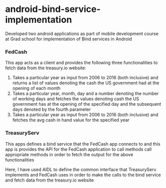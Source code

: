 # android-bind-service-implementation
Developed two android applications as part of mobile development course at Grad school for implementation of Bind services in Android

### FedCash
This app acts as a client and provides the following three functionalities to fetch data from the treasury.io website:
1. Takes a particular year as input from 2006 to 2016 (both inclusive) and returns a list of values denoting the cash the US government had at the opening of each month
2. Takes a particular year, month, day and a number denoting the number of working days and fetches the values denoting cash the US government has at the opening of the specified day and the subsequent days denoted by the fourth parameter
3. Takes a particular year as input from 2006 to 2016 (both inclusive) and fetches the avg cash in hand value for the specified year

### TreasuryServ 
This apps defines a bind service that the FedCash app connects to and this app is provides the API for the FedCash application to call methods call appropriate methods in order to fetch the output for the above functionalities

Here, I have used AIDL to define the common interface that TreasuryServ implements and FedCash uses in order to make the calls to the bind service and fetch data from the treasury.io website
